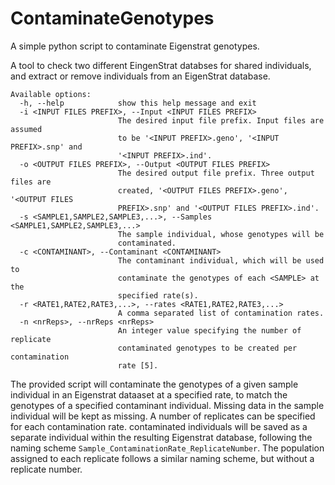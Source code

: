 # ContaminateGenotypes
A simple python script to contaminate Eigenstrat genotypes. 

A tool to check two different EingenStrat databses for shared individuals, and
extract or remove individuals from an EigenStrat database.

```
Available options:
  -h, --help            show this help message and exit
  -i <INPUT FILES PREFIX>, --Input <INPUT FILES PREFIX>
                        The desired input file prefix. Input files are assumed
                        to be '<INPUT PREFIX>.geno', '<INPUT PREFIX>.snp' and
                        '<INPUT PREFIX>.ind'.
  -o <OUTPUT FILES PREFIX>, --Output <OUTPUT FILES PREFIX>
                        The desired output file prefix. Three output files are
                        created, '<OUTPUT FILES PREFIX>.geno', '<OUTPUT FILES
                        PREFIX>.snp' and '<OUTPUT FILES PREFIX>.ind'.
  -s <SAMPLE1,SAMPLE2,SAMPLE3,...>, --Samples <SAMPLE1,SAMPLE2,SAMPLE3,...>
                        The sample individual, whose genotypes will be
                        contaminated.
  -c <CONTAMINANT>, --Contaminant <CONTAMINANT>
                        The contaminant individual, which will be used to
                        contaminate the genotypes of each <SAMPLE> at the
                        specified rate(s).
  -r <RATE1,RATE2,RATE3,...>, --rates <RATE1,RATE2,RATE3,...>
                        A comma separated list of contamination rates.
  -n <nrReps>, --nrReps <nrReps>
                        An integer value specifying the number of replicate
                        contaminated genotypes to be created per contamination
                        rate [5].

```
The provided script will contaminate the genotypes of a given sample individual in an Eigenstrat dataaset at a specified rate, to match the genotypes of a specified contaminant individual. 
Missing data in the sample individual will be kept as missing. A number of replicates can be specified for each contamination rate. contaminated individuals will be saved as a separate individual within the resulting Eigenstrat database, following the naming scheme ``Sample_ContaminationRate_ReplicateNumber``. The population assigned to each replicate follows a similar naming scheme, but without a replicate number.
